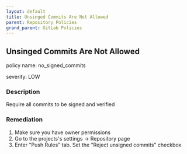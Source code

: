 ```yaml
---
layout: default
title: Unsinged Commits Are Not Allowed
parent: Repository Policies
grand_parent: GitLab Policies
---
```



## Unsinged Commits Are Not Allowed
policy name: no_signed_commits

severity: LOW

### Description
Require all commits to be signed and verified


### Remediation
1. Make sure you have owner permissions
2. Go to the projects's settings -> Repository page
3. Enter "Push Rules" tab. Set the "Reject unsigned commits" checkbox



